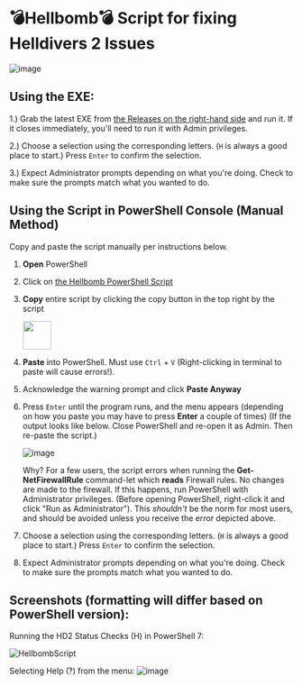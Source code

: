 # 💣Hellbomb💣 Script for fixing Helldivers 2 Issues

![image](https://github.com/helldivers2fixes/HellbombScript/assets/166264070/901687d6-1991-4fe4-8cfc-8d662f11b33e)

## Using the EXE:

1.) Grab the latest EXE from [the Releases on the right-hand side](https://github.com/helldivers2fixes/HellbombScript/releases) and run it. If it closes immediately, you'll need to run it with Admin privileges.

2.) Choose a selection using the corresponding letters. (``H`` is always a good place to start.) Press ``Enter`` to confirm the selection.

3.) Expect Administrator prompts depending on what you're doing. Check to make sure the prompts match what you wanted to do.

## Using the Script in PowerShell Console (Manual Method)
Copy and paste the script manually per instructions below.

 1. **Open** PowerShell    
 2. Click on [the Hellbomb PowerShell Script](https://github.com/helldivers2fixes/HellbombScript/blob/main/Hellbomb%20Script.ps1)
 3. **Copy** entire script by clicking the copy button in the top right by the script
    
       <img src = "https://github.com/helldivers2fixes/HellbombScript/assets/166264070/5a600b1c-64f6-4956-ba2f-f82c9a317f81" height=50>
       
 4. **Paste** into PowerShell. Must use ``Ctrl`` + ``V`` (Right-clicking in terminal to paste will cause errors!).
 5. Acknowledge the warning prompt and click **Paste Anyway**
 6. Press ``Enter`` until the program runs, and the menu appears (depending on how you paste you may have to press **Enter** a couple of times)
    (If the output looks like below. Close PowerShell and re-open it as Admin. Then re-paste the script.)
    
      ![image](https://github.com/helldivers2fixes/HellbombScript/assets/166264070/734e2757-7a65-4bbf-8d6a-732275cecc51)
    
       Why? For a few users, the script errors when running the **Get-NetFirewallRule** command-let which **reads** Firewall rules. No changes are made to the firewall.
       If this happens, run PowerShell with Administrator privileges.
       (Before opening PowerShell, right-click it and click "Run as Administrator").
       This _shouldn't_ be the norm for most users, and should be avoided unless you receive the error depicted above.
 8. Choose a selection using the corresponding letters. (``H`` is always a good place to start.) Press ``Enter`` to confirm the selection.
 9. Expect Administrator prompts depending on what you're doing. Check to make sure the prompts match what you wanted to do.

## Screenshots (formatting will differ based on PowerShell version):

Running the HD2 Status Checks (H) in PowerShell 7:

![HellbombScript](https://github.com/user-attachments/assets/b7ca4e29-d90d-4f5a-96db-71e92f3d1bb9)





Selecting Help (?) from the menu:
![image](https://github.com/user-attachments/assets/73d16568-8063-4ee3-a6b6-b17facc87041)





